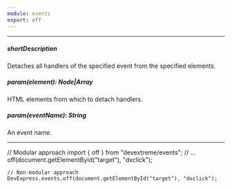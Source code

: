 ```yaml
---
module: events
export: off
---
```

---
##### shortDescription
Detaches all handlers of the specified event from the specified elements.

##### param(element): Node|Array<Node>
HTML elements from which to detach handlers.

##### param(eventName): String
An event name.

---
// Modular approach
    import { off } from "devextreme/events";
    // ...
    off(document.getElementById("target"), "dxclick");

    // Non-modular approach
    DevExpress.events.off(document.getElementById("target"), "dxclick");